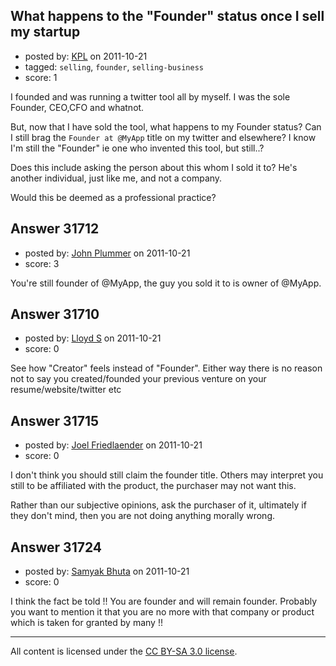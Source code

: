 ## What happens to the "Founder" status once I sell my startup

- posted by: [KPL](https://stackexchange.com/users/-1/7041-kpl) on 2011-10-21
- tagged: `selling`, `founder`, `selling-business`
- score: 1

I founded and was running a twitter tool all by myself. I was the sole Founder, CEO,CFO and whatnot.

But, now that I have sold the tool, what happens to my Founder status? Can I still brag the `Founder at @MyApp` title on my twitter and elsewhere? I know I'm still the "Founder" ie one who invented this tool, but still..?

Does this include asking the person about this whom I sold it to? He's another individual, just like me, and not a company.

Would this be deemed as a professional practice?


## Answer 31712

- posted by: [John Plummer](https://stackexchange.com/users/-1/4891-john-plummer) on 2011-10-21
- score: 3

You're still founder of @MyApp, the guy you sold it to is owner of @MyApp.


## Answer 31710

- posted by: [Lloyd S](https://stackexchange.com/users/-1/12549-lloyd-s) on 2011-10-21
- score: 0

See how "Creator" feels instead of "Founder". Either way there is no reason not to say you created/founded your previous venture on your resume/website/twitter etc


## Answer 31715

- posted by: [Joel Friedlaender](https://stackexchange.com/users/-1/5543-joel-friedlaender) on 2011-10-21
- score: 0

I don't think you should still claim the founder title. Others may interpret you still to be affiliated with the product, the purchaser may not want this.

Rather than our subjective opinions, ask the purchaser of it, ultimately if they don't mind, then you are not doing anything morally wrong.


## Answer 31724

- posted by: [Samyak Bhuta](https://stackexchange.com/users/-1/13962-samyak-bhuta) on 2011-10-21
- score: 0

I think the fact be told !! You are founder and will remain founder. Probably you want to mention it that you are no more with that company or product which is taken for granted by many !!



---

All content is licensed under the [CC BY-SA 3.0 license](https://creativecommons.org/licenses/by-sa/3.0/).

